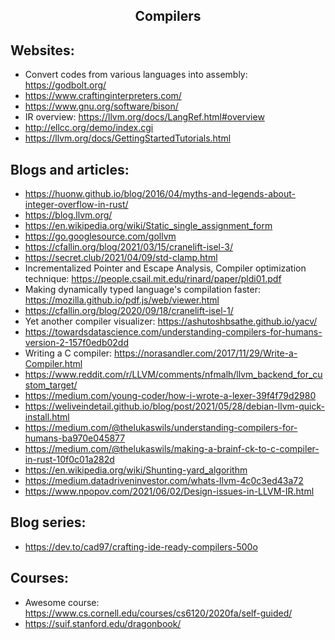 <h2 align="center">Compilers</h2>

## Websites:

- Convert codes from various languages into assembly: https://godbolt.org/
- https://www.craftinginterpreters.com/
- https://www.gnu.org/software/bison/
- IR overview: https://llvm.org/docs/LangRef.html#overview
- http://ellcc.org/demo/index.cgi
- https://llvm.org/docs/GettingStartedTutorials.html

## Blogs and articles:

- https://huonw.github.io/blog/2016/04/myths-and-legends-about-integer-overflow-in-rust/
- https://blog.llvm.org/
- https://en.wikipedia.org/wiki/Static_single_assignment_form
- https://go.googlesource.com/gollvm
- https://cfallin.org/blog/2021/03/15/cranelift-isel-3/
- https://secret.club/2021/04/09/std-clamp.html
- Incrementalized Pointer and Escape Analysis, Compiler optimization technique: https://people.csail.mit.edu/rinard/paper/pldi01.pdf
- Making dynamically typed language's compilation faster: https://mozilla.github.io/pdf.js/web/viewer.html
- https://cfallin.org/blog/2020/09/18/cranelift-isel-1/
- Yet another compiler visualizer: https://ashutoshbsathe.github.io/yacv/
- https://towardsdatascience.com/understanding-compilers-for-humans-version-2-157f0edb02dd
- Writing a C compiler: https://norasandler.com/2017/11/29/Write-a-Compiler.html
- https://www.reddit.com/r/LLVM/comments/nfmalh/llvm_backend_for_custom_target/
- https://medium.com/young-coder/how-i-wrote-a-lexer-39f4f79d2980
- https://weliveindetail.github.io/blog/post/2021/05/28/debian-llvm-quick-install.html
- https://medium.com/@thelukaswils/understanding-compilers-for-humans-ba970e045877
- https://medium.com/@thelukaswils/making-a-brainf-ck-to-c-compiler-in-rust-10f0c01a282d
- https://en.wikipedia.org/wiki/Shunting-yard_algorithm
- https://medium.datadriveninvestor.com/whats-llvm-4c0c3ed43a72
- https://www.npopov.com/2021/06/02/Design-issues-in-LLVM-IR.html

## Blog series:

- https://dev.to/cad97/crafting-ide-ready-compilers-500o

## Courses:

- Awesome course: https://www.cs.cornell.edu/courses/cs6120/2020fa/self-guided/
- https://suif.stanford.edu/dragonbook/

